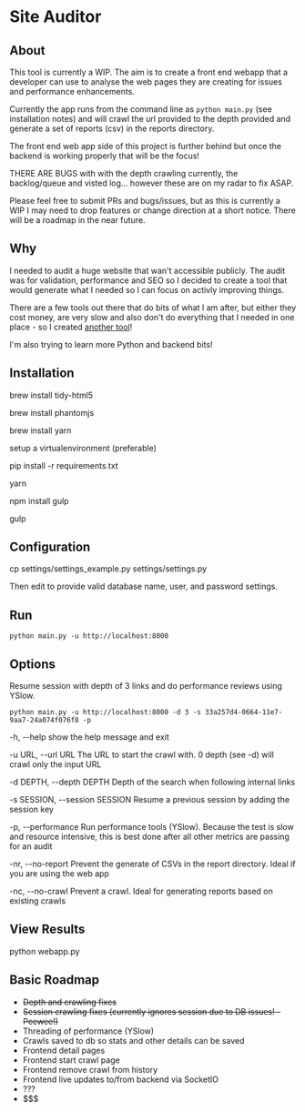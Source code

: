 # Site Auditor

## About

This tool is currently a WIP. The aim is to create a front end webapp that a developer can use to analyse the web pages they are creating for issues and performance enhancements. 

Currently the app runs from the command line as `python main.py` (see installation notes) and will crawl the url provided to the depth provided and generate a set of reports (csv) in the reports directory.

The front end web app side of this project is further behind but once the backend is working properly that will be the focus!

THERE ARE BUGS with with the depth crawling currently, the backlog/queue and visted log... however these are on my radar to fix ASAP. 

Please feel free to submit PRs and bugs/issues, but as this is currently a WIP I may need to drop features or change direction at a short notice. There will be a roadmap in the near future.

## Why

I needed to audit a huge website that wan't accessible publicly. The audit was for validation, performance and SEO so I decided to create a tool that would generate what I needed so I can focus on activly improving things.

There are a few tools out there that do bits of what I am after, but either they cost money, are very slow and also don't do everything that I needed in one place - so I created [another tool](https://xkcd.com/927/)!

I'm also trying to learn more Python and backend bits!

## Installation

brew install tidy-html5

brew install phantomjs

brew install yarn

setup a virtualenvironment (preferable)

pip install -r requirements.txt

yarn

npm install gulp

gulp

## Configuration

cp settings/settings_example.py settings/settings.py

Then edit to provide valid database name, user, and password settings.

## Run

`python main.py -u http://localhost:8000`

## Options

Resume session with depth of 3 links and do performance reviews using YSlow.

`python main.py -u http://localhost:8000 -d 3 -s 33a257d4-0664-11e7-9aa7-24a074f076f8 -p`

-h, --help show the help message and exit

-u URL, --url URL The URL to start the crawl with. 0 depth (see -d) will crawl only the input URL

-d DEPTH, --depth DEPTH Depth of the search when following internal links

-s SESSION, --session SESSION Resume a previous session by adding the session key

-p, --performance Run performance tools (YSlow). Because the test is slow and resource intensive, this is best done after all other metrics are passing for an audit

-nr, --no-report Prevent the generate of CSVs in the report directory. Ideal if you are using the web app

-nc, --no-crawl Prevent a crawl. Ideal for generating reports based on existing crawls

## View Results

python webapp.py


## Basic Roadmap

- ~~Depth and crawling fixes~~
- ~~Session crawling fixes (currently ignores session due to DB issues! - Peewee!)~~
- Threading of performance (YSlow)
- Crawls saved to db so stats and other details can be saved
- Frontend detail pages
- Frontend start crawl page
- Frontend remove crawl from history
- Frontend live updates to/from backend via SocketIO
- ???
- $$$